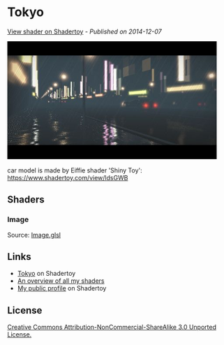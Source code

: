 ﻿# Tokyo
[View shader on Shadertoy](https://www.shadertoy.com/view/Xtf3zn) - _Published on 2014-12-07_ 

![thumbnail](./thumbnail.jpg)


car model is made by Eiffie
shader 'Shiny Toy': https://www.shadertoy.com/view/ldsGWB

## Shaders

### Image

Source: [Image.glsl](./Image.glsl)

## Links
* [Tokyo](https://www.shadertoy.com/view/Xtf3zn) on Shadertoy
* [An overview of all my shaders](https://reindernijhoff.net/shadertoy/)
* [My public profile](https://www.shadertoy.com/user/reinder) on Shadertoy

## License

[Creative Commons Attribution-NonCommercial-ShareAlike 3.0 Unported License.](https://creativecommons.org/licenses/by-nc-sa/3.0/)
